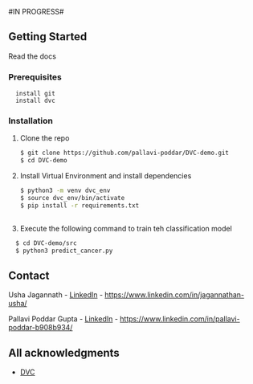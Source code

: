 



<!-- GETTING STARTED -->
#IN PROGRESS#

## Getting Started

Read the docs

### Prerequisites


```
  install git
  install dvc
   ```

### Installation




1. Clone the repo
   ```sh
   $ git clone https://github.com/pallavi-poddar/DVC-demo.git
   $ cd DVC-demo
   ```

2. Install Virtual Environment and install dependencies
   ```sh
   $ python3 -m venv dvc_env
   $ source dvc_env/bin/activate
   $ pip install -r requirements.txt
     
   ```
 3. Execute  the following command to train teh classification model
 ```sh
   $ cd DVC-demo/src
   $ python3 predict_cancer.py

 ```


<!-- CONTACT -->
## Contact
Usha Jagannath - [LinkedIn]() - https://www.linkedin.com/in/jagannathan-usha/

Pallavi Poddar Gupta - [LinkedIn]() - https://www.linkedin.com/in/pallavi-poddar-b908b934/



<!-- ACKNOWLEDGMENTS -->
## All acknowledgments


  
* [DVC](https://dvc.org)




